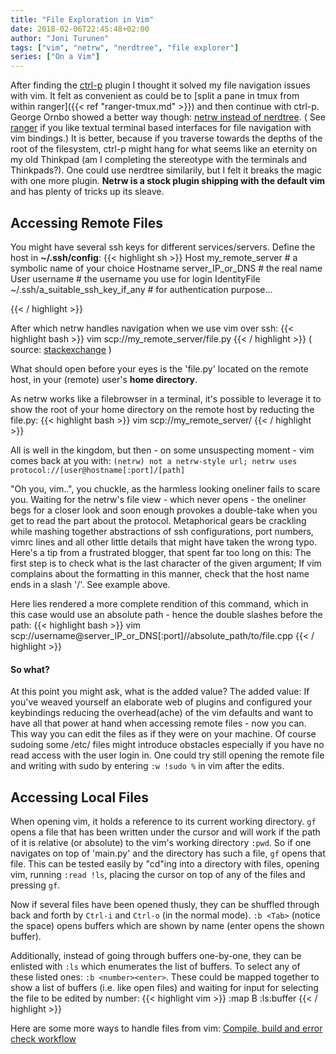 ```yaml
---
title: "File Exploration in Vim"
date: 2018-02-06T22:45:48+02:00
author: "Joni Turunen"
tags: ["vim", "netrw", "nerdtree", "file explorer"]
series: ["On a Vim"]
---
```


After finding the [ctrl-p](https://kien.github.io/ctrlp.vim/) plugin I thought it solved my file navigation issues with vim. It felt as convenient as could be to [split a pane in tmux from within ranger]({{< ref "ranger-tmux.md" >}})  and then continue with ctrl-p. George Ornbo showed a better way though: [netrw instead of nerdtree](https://shapeshed.com/vim-netrw/#netrw-the-unloved-directory-browser). ( See [ranger](https://ranger.github.io/) if you like textual terminal based interfaces
for file navigation with vim bindings.) It is better, because if you traverse towards the depths of the root of the filesystem, ctrl-p might hang for what seems like an eternity on my old Thinkpad (am I completing the stereotype with the terminals and Thinkpads?). One could use nerdtree similarily, but I felt it breaks the magic with one more plugin. **Netrw is a stock plugin shipping with the default vim** and has plenty of tricks up its sleave.

## Accessing Remote Files

You might have several ssh keys for different services/servers. Define the host in **~/.ssh/config**:
{{< highlight sh >}}
Host my_remote_server # a symbolic name of your choice
  Hostname server_IP_or_DNS # the real name
  User username # the username you use for login
  IdentityFile ~/.ssh/a_suitable_ssh_key_if_any # for authentication purpose…

{{< / highlight >}}

After which netrw handles navigation when we use vim over ssh:
{{< highlight bash >}}
vim scp://my_remote_server/file.py
{{< / highlight >}}
( source: [stackexchange](https://unix.stackexchange.com/questions/315844/editing-and-compiling-files-on-a-remote-server-with-vim) )

What should open before your eyes is the 'file.py' located on the remote host, in your (remote) user's **home directory**.

As netrw works like a filebrowser in a terminal, it's possible to leverage it to show the root of your home directory on the remote host by reducting the file.py:
{{< highlight bash >}}
vim scp://my_remote_server/
{{< / highlight >}}

All is well in the kingdom, but then - on some unsuspecting moment - vim comes back at you with:
``(netrw) not a netrw-style url; netrw uses protocol://[user@hostname[:port]/[path]``

"Oh you, vim..", you chuckle, as the harmless looking oneliner fails to scare you. Waiting for the netrw's file view - which never opens - the oneliner begs for a closer look and soon enough provokes a double-take when you get to read the part about the protocol. Metaphorical gears be crackling while mashing together abstractions of ssh configurations, port numbers, vimrc lines and all other little details that might have taken the wrong typo. Here's a tip from a frustrated blogger, that spent far too long on this: The first step is to check what is the last character of the given argument; If vim complains about the formatting in this manner, check that the host name ends in a slash '/'. See example above.

Here lies rendered a more complete rendition of this command, which in this case would use an absolute path - hence the double slashes before the path:
{{< highlight bash >}}
vim scp://username@server_IP_or_DNS[:port]//absolute_path/to/file.cpp
{{< / highlight >}}

#### So what?

At this point you might ask, what is the added value? The added value: If you've weaved yourself an elaborate web of plugins and configured your keybindings reducing the overhead(ache) of the vim defaults and want to have all that power at hand when accessing remote files - now you can. This way you can edit the files as if they were on your machine. Of course sudoing some /etc/ files might introduce obstacles especially if you have no read access with the user login in. One could try still opening the
remote file and writing with sudo by entering ``:w !sudo %`` in vim after the edits.

## Accessing Local Files

When opening vim, it holds a reference to its current working directory. ``gf`` opens a file that has been written under the cursor and will work if the path of it is relative (or absolute) to the vim's working directory ``:pwd``. So if one navigates on top of 'main.py' and the directory has such a file, ``gf`` opens that file. This can be tested easily by "cd"ing into a directory with files, opening vim, running ``:read !ls``, placing the cursor on top of any of the files and pressing ``gf``.

Now if several files have been opened thusly, they can be shuffled through back and forth by ``Ctrl-i`` and ``Ctrl-o`` (in the normal mode). ``:b <Tab>`` (notice the space) opens buffers which are shown by name (enter opens the shown buffer). 

Additionally, instead of going through buffers one-by-one, they can be enlisted with ``:ls`` which enumerates the list of buffers. To select any of these listed ones: ``:b <number><enter>``. These could be mapped together to show a list of buffers (i.e. like open files) and waiting for input for selecting the file to be edited by number:
{{< highlight vim >}}
:map <Leader>B :ls<CR>:buffer 
{{< / highlight >}}


Here are some more ways to handle files from vim: [Compile, build and error check workflow](https://gist.github.com/ajh17/a8f5f194079818b99199)
